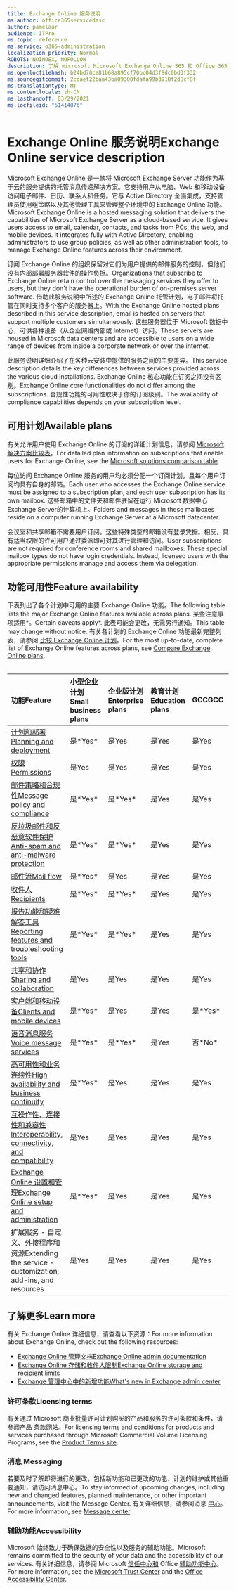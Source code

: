 ```yaml
---
title: Exchange Online 服务说明
ms.author: office365servicedesc
author: pamelaar
audience: ITPro
ms.topic: reference
ms.service: o365-administration
localization_priority: Normal
ROBOTS: NOINDEX, NOFOLLOW
description: 了解 microsoft Microsoft Exchange Online 365 和 Office 365 计划中的服务功能可用性。
ms.openlocfilehash: b24bd70ce81b68a895cf70bc04d3f8dc0bd3f332
ms.sourcegitcommit: 2cdaef22baa43ba09300fdafa99b3918f2d8cf8f
ms.translationtype: MT
ms.contentlocale: zh-CN
ms.lasthandoff: 03/29/2021
ms.locfileid: "51414876"
---
```

# <a name="exchange-online-service-description"></a><span data-ttu-id="dc1e9-103">Exchange Online 服务说明</span><span class="sxs-lookup"><span data-stu-id="dc1e9-103">Exchange Online service description</span></span>

<span data-ttu-id="dc1e9-p101">Microsoft Exchange Online 是一款将 Microsoft Exchange Server 功能作为基于云的服务提供的托管消息传递解决方案。它支持用户从电脑、Web 和移动设备访问电子邮件、日历、联系人和任务。它与 Active Directory 全面集成，支持管理员使用组策略以及其他管理工具来管理整个环境中的 Exchange Online 功能。</span><span class="sxs-lookup"><span data-stu-id="dc1e9-p101">Microsoft Exchange Online is a hosted messaging solution that delivers the capabilities of Microsoft Exchange Server as a cloud-based service. It gives users access to email, calendar, contacts, and tasks from PCs, the web, and mobile devices. It integrates fully with Active Directory, enabling administrators to use group policies, as well as other administration tools, to manage Exchange Online features across their environment.</span></span>
  
<span data-ttu-id="dc1e9-107">订阅 Exchange Online 的组织保留对它们为用户提供的邮件服务的控制，但他们没有内部部署服务器软件的操作负担。</span><span class="sxs-lookup"><span data-stu-id="dc1e9-107">Organizations that subscribe to Exchange Online retain control over the messaging services they offer to users, but they don't have the operational burden of on-premises server software.</span></span> <span data-ttu-id="dc1e9-108">借助此服务说明中所述的 Exchange Online 托管计划，电子邮件将托管在同时支持多个客户的服务器上。</span><span class="sxs-lookup"><span data-stu-id="dc1e9-108">With the Exchange Online hosted plans described in this service description, email is hosted on servers that support multiple customers simultaneously.</span></span> <span data-ttu-id="dc1e9-109">这些服务器位于 Microsoft 数据中心，可供各种设备（从企业网络内部或 Internet）访问。</span><span class="sxs-lookup"><span data-stu-id="dc1e9-109">These servers are housed in Microsoft data centers and are accessible to users on a wide range of devices from inside a corporate network or over the internet.</span></span>

<span data-ttu-id="dc1e9-110">此服务说明详细介绍了在各种云安装中提供的服务之间的主要差异。</span><span class="sxs-lookup"><span data-stu-id="dc1e9-110">This service description details the key differences between services provided across the various cloud installations.</span></span> <span data-ttu-id="dc1e9-111">Exchange Online 核心功能在订阅之间没有区别。</span><span class="sxs-lookup"><span data-stu-id="dc1e9-111">Exchange Online core functionalities do not differ among the subscriptions.</span></span> <span data-ttu-id="dc1e9-112">合规性功能的可用性取决于你的订阅级别。</span><span class="sxs-lookup"><span data-stu-id="dc1e9-112">The availability of compliance capabilities depends on your subscription level.</span></span>
  
## <a name="available-plans"></a><span data-ttu-id="dc1e9-113">可用计划</span><span class="sxs-lookup"><span data-stu-id="dc1e9-113">Available plans</span></span>

<span data-ttu-id="dc1e9-114">有关允许用户使用 Exchange Online 的订阅的详细计划信息，请参阅 [Microsoft 解决方案比较表](https://go.microsoft.com/fwlink/?linkid=2139145)。</span><span class="sxs-lookup"><span data-stu-id="dc1e9-114">For detailed plan information on subscriptions that enable users for Exchange Online, see the [Microsoft solutions comparison table](https://go.microsoft.com/fwlink/?linkid=2139145).</span></span>

<span data-ttu-id="dc1e9-115">每位访问 Exchange Online 服务的用户均必须分配一个订阅计划，且每个用户订阅均具有自身的邮箱。</span><span class="sxs-lookup"><span data-stu-id="dc1e9-115">Each user who accesses the Exchange Online service must be assigned to a subscription plan, and each user subscription has its own mailbox.</span></span> <span data-ttu-id="dc1e9-116">这些邮箱中的文件夹和邮件驻留在运行 Microsoft 数据中心Exchange Server的计算机上。</span><span class="sxs-lookup"><span data-stu-id="dc1e9-116">Folders and messages in these mailboxes reside on a computer running Exchange Server at a Microsoft datacenter.</span></span>
  
<span data-ttu-id="dc1e9-p105">会议室和共享邮箱不需要用户订阅。这些特殊类型的邮箱没有登录凭据。相反，具有适当权限的许可用户通过委派即可对其进行管理和访问。</span><span class="sxs-lookup"><span data-stu-id="dc1e9-p105">User subscriptions are not required for conference rooms and shared mailboxes. These special mailbox types do not have login credentials. Instead, licensed users with the appropriate permissions manage and access them via delegation.</span></span>

## <a name="feature-availability"></a><span data-ttu-id="dc1e9-120">功能可用性</span><span class="sxs-lookup"><span data-stu-id="dc1e9-120">Feature availability</span></span>

<span data-ttu-id="dc1e9-121">下表列出了各个计划中可用的主要 Exchange Online 功能。</span><span class="sxs-lookup"><span data-stu-id="dc1e9-121">The following table lists the major Exchange Online features available across plans.</span></span> <span data-ttu-id="dc1e9-122">某些注意事项适用\*。</span><span class="sxs-lookup"><span data-stu-id="dc1e9-122">Certain caveats apply\*.</span></span> <span data-ttu-id="dc1e9-123">此表可能会更改，无需另行通知。</span><span class="sxs-lookup"><span data-stu-id="dc1e9-123">This table may change without notice.</span></span> <span data-ttu-id="dc1e9-124">有关各计划的 Exchange Online 功能最新完整列表，请参阅 [比较 Exchange Online 计划](https://www.microsoft.com/microsoft-365/exchange/compare-microsoft-exchange-online-plans)。</span><span class="sxs-lookup"><span data-stu-id="dc1e9-124">For the most up-to-date, complete list of Exchange Online features across plans, see [Compare Exchange Online plans](https://www.microsoft.com/microsoft-365/exchange/compare-microsoft-exchange-online-plans).</span></span><br><br>
  
| <span data-ttu-id="dc1e9-125">功能</span><span class="sxs-lookup"><span data-stu-id="dc1e9-125">Feature</span></span> | <span data-ttu-id="dc1e9-126">小型企业计划</span><span class="sxs-lookup"><span data-stu-id="dc1e9-126">Small business plans</span></span> | <span data-ttu-id="dc1e9-127">企业版计划</span><span class="sxs-lookup"><span data-stu-id="dc1e9-127">Enterprise plans</span></span> | <span data-ttu-id="dc1e9-128">教育计划</span><span class="sxs-lookup"><span data-stu-id="dc1e9-128">Education plans</span></span> | <span data-ttu-id="dc1e9-129">GCC</span><span class="sxs-lookup"><span data-stu-id="dc1e9-129">GCC</span></span> | <span data-ttu-id="dc1e9-130">GCC-High</span><span class="sxs-lookup"><span data-stu-id="dc1e9-130">GCC-High</span></span> | <span data-ttu-id="dc1e9-131">DOD</span><span class="sxs-lookup"><span data-stu-id="dc1e9-131">DOD</span></span> | 
|:-----|:-----|:-----|:-----|:-----|:-----|:-----|
|[<span data-ttu-id="dc1e9-132">计划和部署</span><span class="sxs-lookup"><span data-stu-id="dc1e9-132">Planning and deployment</span></span>](planning-and-deployment.md)|<span data-ttu-id="dc1e9-133">是\*</span><span class="sxs-lookup"><span data-stu-id="dc1e9-133">Yes\*</span></span>|<span data-ttu-id="dc1e9-134">是</span><span class="sxs-lookup"><span data-stu-id="dc1e9-134">Yes</span></span>|<span data-ttu-id="dc1e9-135">是</span><span class="sxs-lookup"><span data-stu-id="dc1e9-135">Yes</span></span>|<span data-ttu-id="dc1e9-136">是</span><span class="sxs-lookup"><span data-stu-id="dc1e9-136">Yes</span></span>|<span data-ttu-id="dc1e9-137">是</span><span class="sxs-lookup"><span data-stu-id="dc1e9-137">Yes</span></span>|<span data-ttu-id="dc1e9-138">是</span><span class="sxs-lookup"><span data-stu-id="dc1e9-138">Yes</span></span>|
|[<span data-ttu-id="dc1e9-139">权限</span><span class="sxs-lookup"><span data-stu-id="dc1e9-139">Permissions</span></span>](permissions.md)|<span data-ttu-id="dc1e9-140">是</span><span class="sxs-lookup"><span data-stu-id="dc1e9-140">Yes</span></span>|<span data-ttu-id="dc1e9-141">是</span><span class="sxs-lookup"><span data-stu-id="dc1e9-141">Yes</span></span>|<span data-ttu-id="dc1e9-142">是</span><span class="sxs-lookup"><span data-stu-id="dc1e9-142">Yes</span></span>|<span data-ttu-id="dc1e9-143">是</span><span class="sxs-lookup"><span data-stu-id="dc1e9-143">Yes</span></span>|<span data-ttu-id="dc1e9-144">是</span><span class="sxs-lookup"><span data-stu-id="dc1e9-144">Yes</span></span>|<span data-ttu-id="dc1e9-145">是</span><span class="sxs-lookup"><span data-stu-id="dc1e9-145">Yes</span></span>|
|[<span data-ttu-id="dc1e9-146">邮件策略和合规性</span><span class="sxs-lookup"><span data-stu-id="dc1e9-146">Message policy and compliance</span></span>](message-policy-and-compliance.md)|<span data-ttu-id="dc1e9-147">是\*</span><span class="sxs-lookup"><span data-stu-id="dc1e9-147">Yes\*</span></span>|<span data-ttu-id="dc1e9-148">是\*</span><span class="sxs-lookup"><span data-stu-id="dc1e9-148">Yes\*</span></span>|<span data-ttu-id="dc1e9-149">是</span><span class="sxs-lookup"><span data-stu-id="dc1e9-149">Yes</span></span>|<span data-ttu-id="dc1e9-150">是</span><span class="sxs-lookup"><span data-stu-id="dc1e9-150">Yes</span></span>|<span data-ttu-id="dc1e9-151">是</span><span class="sxs-lookup"><span data-stu-id="dc1e9-151">Yes</span></span>|<span data-ttu-id="dc1e9-152">是</span><span class="sxs-lookup"><span data-stu-id="dc1e9-152">Yes</span></span>|
|[<span data-ttu-id="dc1e9-153">反垃圾邮件和反恶意软件保护</span><span class="sxs-lookup"><span data-stu-id="dc1e9-153">Anti-spam and anti-malware protection</span></span>](anti-spam-and-anti-malware-protection.md)|<span data-ttu-id="dc1e9-154">是\*</span><span class="sxs-lookup"><span data-stu-id="dc1e9-154">Yes\*</span></span>|<span data-ttu-id="dc1e9-155">是\*</span><span class="sxs-lookup"><span data-stu-id="dc1e9-155">Yes\*</span></span>|<span data-ttu-id="dc1e9-156">是</span><span class="sxs-lookup"><span data-stu-id="dc1e9-156">Yes</span></span>|<span data-ttu-id="dc1e9-157">是</span><span class="sxs-lookup"><span data-stu-id="dc1e9-157">Yes</span></span>|<span data-ttu-id="dc1e9-158">是</span><span class="sxs-lookup"><span data-stu-id="dc1e9-158">Yes</span></span>|<span data-ttu-id="dc1e9-159">是</span><span class="sxs-lookup"><span data-stu-id="dc1e9-159">Yes</span></span>|
|[<span data-ttu-id="dc1e9-160">邮件流</span><span class="sxs-lookup"><span data-stu-id="dc1e9-160">Mail flow</span></span>](mail-flow.md)|<span data-ttu-id="dc1e9-161">是\*</span><span class="sxs-lookup"><span data-stu-id="dc1e9-161">Yes\*</span></span>|<span data-ttu-id="dc1e9-162">是</span><span class="sxs-lookup"><span data-stu-id="dc1e9-162">Yes</span></span>|<span data-ttu-id="dc1e9-163">是</span><span class="sxs-lookup"><span data-stu-id="dc1e9-163">Yes</span></span>|<span data-ttu-id="dc1e9-164">是</span><span class="sxs-lookup"><span data-stu-id="dc1e9-164">Yes</span></span>|<span data-ttu-id="dc1e9-165">是</span><span class="sxs-lookup"><span data-stu-id="dc1e9-165">Yes</span></span>|<span data-ttu-id="dc1e9-166">是</span><span class="sxs-lookup"><span data-stu-id="dc1e9-166">Yes</span></span>|
|[<span data-ttu-id="dc1e9-167">收件人</span><span class="sxs-lookup"><span data-stu-id="dc1e9-167">Recipients</span></span>](recipients.md)|<span data-ttu-id="dc1e9-168">是\*</span><span class="sxs-lookup"><span data-stu-id="dc1e9-168">Yes\*</span></span>|<span data-ttu-id="dc1e9-169">是\*</span><span class="sxs-lookup"><span data-stu-id="dc1e9-169">Yes\*</span></span>|<span data-ttu-id="dc1e9-170">是</span><span class="sxs-lookup"><span data-stu-id="dc1e9-170">Yes</span></span>|<span data-ttu-id="dc1e9-171">是</span><span class="sxs-lookup"><span data-stu-id="dc1e9-171">Yes</span></span>|<span data-ttu-id="dc1e9-172">是\*</span><span class="sxs-lookup"><span data-stu-id="dc1e9-172">Yes\*</span></span>|<span data-ttu-id="dc1e9-173">是\*</span><span class="sxs-lookup"><span data-stu-id="dc1e9-173">Yes\*</span></span>|
|[<span data-ttu-id="dc1e9-174">报告功能和疑难解答工具</span><span class="sxs-lookup"><span data-stu-id="dc1e9-174">Reporting features and troubleshooting tools</span></span>](reporting-features-and-troubleshooting-tools.md)|<span data-ttu-id="dc1e9-175">是\*</span><span class="sxs-lookup"><span data-stu-id="dc1e9-175">Yes\*</span></span>|<span data-ttu-id="dc1e9-176">是\*</span><span class="sxs-lookup"><span data-stu-id="dc1e9-176">Yes\*</span></span>|<span data-ttu-id="dc1e9-177">是</span><span class="sxs-lookup"><span data-stu-id="dc1e9-177">Yes</span></span>|<span data-ttu-id="dc1e9-178">是</span><span class="sxs-lookup"><span data-stu-id="dc1e9-178">Yes</span></span>|<span data-ttu-id="dc1e9-179">是\*</span><span class="sxs-lookup"><span data-stu-id="dc1e9-179">Yes\*</span></span>|<span data-ttu-id="dc1e9-180">是\*</span><span class="sxs-lookup"><span data-stu-id="dc1e9-180">Yes\*</span></span>|
|[<span data-ttu-id="dc1e9-181">共享和协作</span><span class="sxs-lookup"><span data-stu-id="dc1e9-181">Sharing and collaboration</span></span>](sharing-and-collaboration.md)|<span data-ttu-id="dc1e9-182">是</span><span class="sxs-lookup"><span data-stu-id="dc1e9-182">Yes</span></span>|<span data-ttu-id="dc1e9-183">是</span><span class="sxs-lookup"><span data-stu-id="dc1e9-183">Yes</span></span>|<span data-ttu-id="dc1e9-184">是</span><span class="sxs-lookup"><span data-stu-id="dc1e9-184">Yes</span></span>|<span data-ttu-id="dc1e9-185">是</span><span class="sxs-lookup"><span data-stu-id="dc1e9-185">Yes</span></span>|<span data-ttu-id="dc1e9-186">是</span><span class="sxs-lookup"><span data-stu-id="dc1e9-186">Yes</span></span>|<span data-ttu-id="dc1e9-187">是</span><span class="sxs-lookup"><span data-stu-id="dc1e9-187">Yes</span></span>|
|[<span data-ttu-id="dc1e9-188">客户端和移动设备</span><span class="sxs-lookup"><span data-stu-id="dc1e9-188">Clients and mobile devices</span></span>](clients-and-mobile-devices.md)|<span data-ttu-id="dc1e9-189">是\*</span><span class="sxs-lookup"><span data-stu-id="dc1e9-189">Yes\*</span></span>|<span data-ttu-id="dc1e9-190">是</span><span class="sxs-lookup"><span data-stu-id="dc1e9-190">Yes</span></span>|<span data-ttu-id="dc1e9-191">是</span><span class="sxs-lookup"><span data-stu-id="dc1e9-191">Yes</span></span>|<span data-ttu-id="dc1e9-192">是\*</span><span class="sxs-lookup"><span data-stu-id="dc1e9-192">Yes\*</span></span>|<span data-ttu-id="dc1e9-193">是\*</span><span class="sxs-lookup"><span data-stu-id="dc1e9-193">Yes\*</span></span>|<span data-ttu-id="dc1e9-194">是\*</span><span class="sxs-lookup"><span data-stu-id="dc1e9-194">Yes\*</span></span>|
|[<span data-ttu-id="dc1e9-195">语音消息服务</span><span class="sxs-lookup"><span data-stu-id="dc1e9-195">Voice message services</span></span>](voice-message-services.md)|<span data-ttu-id="dc1e9-196">是\*</span><span class="sxs-lookup"><span data-stu-id="dc1e9-196">Yes\*</span></span>|<span data-ttu-id="dc1e9-197">是\*</span><span class="sxs-lookup"><span data-stu-id="dc1e9-197">Yes\*</span></span>|<span data-ttu-id="dc1e9-198">是</span><span class="sxs-lookup"><span data-stu-id="dc1e9-198">Yes</span></span>|<span data-ttu-id="dc1e9-199">否\*</span><span class="sxs-lookup"><span data-stu-id="dc1e9-199">No\*</span></span>|<span data-ttu-id="dc1e9-200">否\*</span><span class="sxs-lookup"><span data-stu-id="dc1e9-200">No\*</span></span>|<span data-ttu-id="dc1e9-201">否\*</span><span class="sxs-lookup"><span data-stu-id="dc1e9-201">No\*</span></span>|
|[<span data-ttu-id="dc1e9-202">高可用性和业务连续性</span><span class="sxs-lookup"><span data-stu-id="dc1e9-202">High availability and business continuity</span></span>](high-availability-and-business-continuity.md)|<span data-ttu-id="dc1e9-203">是\*</span><span class="sxs-lookup"><span data-stu-id="dc1e9-203">Yes\*</span></span>|<span data-ttu-id="dc1e9-204">是</span><span class="sxs-lookup"><span data-stu-id="dc1e9-204">Yes</span></span>|<span data-ttu-id="dc1e9-205">是</span><span class="sxs-lookup"><span data-stu-id="dc1e9-205">Yes</span></span>|<span data-ttu-id="dc1e9-206">是</span><span class="sxs-lookup"><span data-stu-id="dc1e9-206">Yes</span></span>|<span data-ttu-id="dc1e9-207">是</span><span class="sxs-lookup"><span data-stu-id="dc1e9-207">Yes</span></span>|<span data-ttu-id="dc1e9-208">是</span><span class="sxs-lookup"><span data-stu-id="dc1e9-208">Yes</span></span>|
|[<span data-ttu-id="dc1e9-209">互操作性、连接性和兼容性</span><span class="sxs-lookup"><span data-stu-id="dc1e9-209">Interoperability, connectivity, and compatibility</span></span>](interoperability-connectivity-and-compatibility.md)|<span data-ttu-id="dc1e9-210">是</span><span class="sxs-lookup"><span data-stu-id="dc1e9-210">Yes</span></span>|<span data-ttu-id="dc1e9-211">是</span><span class="sxs-lookup"><span data-stu-id="dc1e9-211">Yes</span></span>|<span data-ttu-id="dc1e9-212">是</span><span class="sxs-lookup"><span data-stu-id="dc1e9-212">Yes</span></span>|<span data-ttu-id="dc1e9-213">是</span><span class="sxs-lookup"><span data-stu-id="dc1e9-213">Yes</span></span>|<span data-ttu-id="dc1e9-214">是</span><span class="sxs-lookup"><span data-stu-id="dc1e9-214">Yes</span></span>|<span data-ttu-id="dc1e9-215">是</span><span class="sxs-lookup"><span data-stu-id="dc1e9-215">Yes</span></span>|
|[<span data-ttu-id="dc1e9-216">Exchange Online 设置和管理</span><span class="sxs-lookup"><span data-stu-id="dc1e9-216">Exchange Online setup and administration</span></span>](exchange-online-setup-and-administration.md)|<span data-ttu-id="dc1e9-217">是\*</span><span class="sxs-lookup"><span data-stu-id="dc1e9-217">Yes\*</span></span>|<span data-ttu-id="dc1e9-218">是</span><span class="sxs-lookup"><span data-stu-id="dc1e9-218">Yes</span></span>|<span data-ttu-id="dc1e9-219">是</span><span class="sxs-lookup"><span data-stu-id="dc1e9-219">Yes</span></span>|<span data-ttu-id="dc1e9-220">是</span><span class="sxs-lookup"><span data-stu-id="dc1e9-220">Yes</span></span>|<span data-ttu-id="dc1e9-221">是</span><span class="sxs-lookup"><span data-stu-id="dc1e9-221">Yes</span></span>|<span data-ttu-id="dc1e9-222">是\*</span><span class="sxs-lookup"><span data-stu-id="dc1e9-222">Yes\*</span></span>|
|<span data-ttu-id="dc1e9-223">扩展服务 - 自定义、外接程序和资源</span><span class="sxs-lookup"><span data-stu-id="dc1e9-223">Extending the service - customization, add-ins, and resources</span></span>|<span data-ttu-id="dc1e9-224">是</span><span class="sxs-lookup"><span data-stu-id="dc1e9-224">Yes</span></span>|<span data-ttu-id="dc1e9-225">是</span><span class="sxs-lookup"><span data-stu-id="dc1e9-225">Yes</span></span>|<span data-ttu-id="dc1e9-226">是</span><span class="sxs-lookup"><span data-stu-id="dc1e9-226">Yes</span></span>|<span data-ttu-id="dc1e9-227">是</span><span class="sxs-lookup"><span data-stu-id="dc1e9-227">Yes</span></span>|<span data-ttu-id="dc1e9-228">是</span><span class="sxs-lookup"><span data-stu-id="dc1e9-228">Yes</span></span>|<span data-ttu-id="dc1e9-229">是</span><span class="sxs-lookup"><span data-stu-id="dc1e9-229">Yes</span></span>|

## <a name="learn-more"></a><span data-ttu-id="dc1e9-230">了解更多</span><span class="sxs-lookup"><span data-stu-id="dc1e9-230">Learn more</span></span>

<span data-ttu-id="dc1e9-231">有关 Exchange Online 详细信息，请查看以下资源：</span><span class="sxs-lookup"><span data-stu-id="dc1e9-231">For more information about Exchange Online, check out the following resources:</span></span>

- [<span data-ttu-id="dc1e9-232">Exchange Online 管理文档</span><span class="sxs-lookup"><span data-stu-id="dc1e9-232">Exchange Online admin documentation</span></span>](/exchange/exchange-online)
- [<span data-ttu-id="dc1e9-233">Exchange Online 存储和收件人限制</span><span class="sxs-lookup"><span data-stu-id="dc1e9-233">Exchange Online storage and recipient limits</span></span>](exchange-online-limits.md)
- [<span data-ttu-id="dc1e9-234">Exchange 管理中心中的新增功能</span><span class="sxs-lookup"><span data-stu-id="dc1e9-234">What's new in Exchange admin center</span></span>](/exchange/whats-new)

### <a name="licensing-terms"></a><span data-ttu-id="dc1e9-235">许可条款</span><span class="sxs-lookup"><span data-stu-id="dc1e9-235">Licensing terms</span></span>

<span data-ttu-id="dc1e9-236">有关通过 Microsoft 商业批量许可计划购买的产品和服务的许可条款和条件，请参阅产品 [条款网站](https://www.microsoft.com/licensing/terms/)。</span><span class="sxs-lookup"><span data-stu-id="dc1e9-236">For licensing terms and conditions for products and services purchased through Microsoft Commercial Volume Licensing Programs, see the [Product Terms site](https://www.microsoft.com/licensing/terms/).</span></span> 

### <a name="messaging"></a><span data-ttu-id="dc1e9-237">消息 </span><span class="sxs-lookup"><span data-stu-id="dc1e9-237">Messaging</span></span>

<span data-ttu-id="dc1e9-238">若要及时了解即将进行的更改，包括新功能和已更改的功能、计划的维护或其他重要通知，请访问消息中心。</span><span class="sxs-lookup"><span data-stu-id="dc1e9-238">To stay informed of upcoming changes, including new and changed features, planned maintenance, or other important announcements, visit the Message Center.</span></span> <span data-ttu-id="dc1e9-239">有关详细信息，请参阅消息 [中心](/microsoft-365/admin/manage/message-center)。</span><span class="sxs-lookup"><span data-stu-id="dc1e9-239">For more information, see [Message center](/microsoft-365/admin/manage/message-center).</span></span>

### <a name="accessibility"></a><span data-ttu-id="dc1e9-240">辅助功能</span><span class="sxs-lookup"><span data-stu-id="dc1e9-240">Accessibility</span></span>

<span data-ttu-id="dc1e9-241">Microsoft 始终致力于确保数据的安全性以及服务的辅助功能。</span><span class="sxs-lookup"><span data-stu-id="dc1e9-241">Microsoft remains committed to the security of your data and the accessibility of our services.</span></span> <span data-ttu-id="dc1e9-242">有关详细信息，请参阅 Microsoft [信任中心和](https://www.microsoft.com/trust-center) Office [辅助功能中心](https://support.office.com/article/ecab0fcf-d143-4fe8-a2ff-6cd596bddc6d)。</span><span class="sxs-lookup"><span data-stu-id="dc1e9-242">For more information, see the [Microsoft Trust Center](https://www.microsoft.com/trust-center) and the [Office Accessibility Center](https://support.office.com/article/ecab0fcf-d143-4fe8-a2ff-6cd596bddc6d).</span></span>
